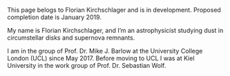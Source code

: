 This page belogs to Florian Kirchschlager and is in development. Proposed completion date is January 2019.

My name is Florian Kirchschlager, and I’m an astrophysicist studying dust in circumstellar disks and supernova remnants. 

I am in the group of Prof. Dr. Mike J. Barlow at the University College London (UCL) since May 2017. Before moving to UCL I was at Kiel University in the work group of Prof. Dr. Sebastian Wolf.


